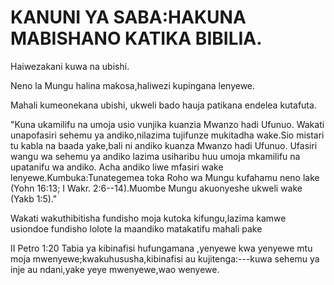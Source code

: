 # KANUNI YA SABA:HAKUNA MABISHANO KATIKA BIBILIA.

Haiwezakani kuwa na ubishi.

Neno la Mungu halina makosa,haliwezi kupingana lenyewe.

Mahali kumeonekana ubishi, ukweli bado hauja patikana endelea kutafuta.

"Kuna ukamilifu na umoja usio vunjika kuanzia Mwanzo hadi Ufunuo. Wakati unapofasiri sehemu ya andiko,nilazima tujifunze mukitadha wake.Sio mistari tu kabla na baada yake,bali ni andiko kuanza Mwanzo hadi Ufunuo. Ufasiri wangu wa sehemu ya andiko lazima usiharibu huu umoja mkamilifu na upatanifu wa andiko. Acha andiko liwe mfasiri wake lenyewe.Kumbuka:Tunategemea toka Roho wa Mungu kufahamu neno lake (Yohn 16:13; I Wakr. 2:6--14).Muombe Mungu akuonyeshe ukweli wake (Yakb 1:5)."

Wakati wakuthibitisha fundisho moja kutoka kifungu,lazima kamwe usiondoe fundisho lolote la maandiko matakatifu mahali pake

II Petro 1:20 Tabia ya kibinafisi hufungamana ,yenyewe kwa yenyewe mtu moja mwenyewe;kwakuhususha,kibinafisi au kujitenga:---kuwa sehemu ya inje au ndani,yake yeye mwenyewe,wao wenyewe.

